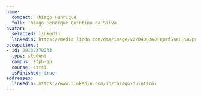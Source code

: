 ```yaml
---
name:
  compact: Thiago Henrique
  full: Thiago Henrique Quintino da Silva
avatar:
  selected: linkedin
  linkedin: https://media.licdn.com/dms/image/v2/D4D03AQF8prf5seLFyA/profile-displayphoto-shrink_400_400/profile-displayphoto-shrink_400_400/0/1721489808123?e=1732752000&v=beta&t=1B5rdz-I7jsGh7eyiWaqrUKGKxM6UFtliMyU41xU5nw
occupations:
- id: 20132370233
  type: student
  campus: ifpb-jp
  course: cstsi
  isFinished: true
addresses:
  linkedin: https://www.linkedin.com/in/thiago-quintino/
---
```

